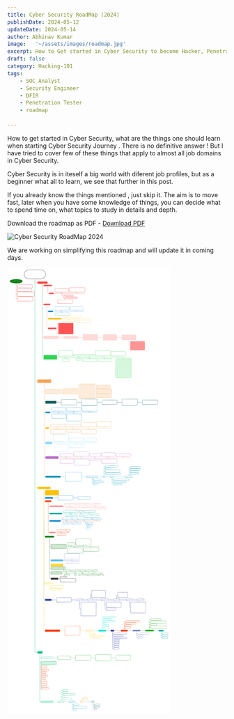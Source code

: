 ```yaml
---
title: Cyber Security RoadMap (2024)
publishDate: 2024-05-12
updateDate: 2024-05-14
author: Abhinav Kumar
image:   '~/assets/images/roadmap.jpg'
excerpt: How to Get started in Cyber Security to become Hacker, Penetration Tester, SOC Analyst, Security Engineer in 2024.
draft: false
category: Hacking-101
tags:
    - SOC Analyst
    - Security Engineer
    - DFIR
    - Penetration Tester
    - roadmap

---
```


How to get started in Cyber Security, what are the things one should learn when starting Cyber Security Journey .
There is no definitive answer ! But I have tried to cover few of these things that apply to almost all job domains in Cyber Security.

Cyber Security is in iteself a big world with diferent job profiles, but as a beginner what all to learn, we see that further in this post.

If you already know the things mentioned , just skip it.
The aim is to move fast, later when you have some knowledge of things, you can decide what to spend time on, what topics to study in details and depth.

Download the roadmap as  PDF - <a href="/cybersec_roadmap.pdf" download="Cyber_Security_RoadMap_2024.pdf" class="download-button">Download PDF</a>

![Cyber Security RoadMap 2024](~/assets/images/cybersec_roadmap.svg)


We are working on simplifying this roadmap and will update it in coming days.

<img src="/public/cybersec_roadmap.svg" alt="Description" />